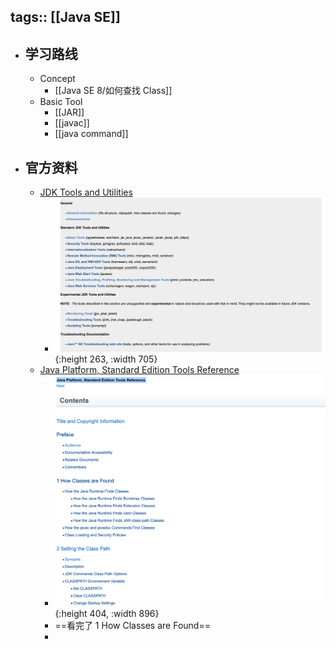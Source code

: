 tags:: [[Java SE]]
---

- ## 学习路线
	- Concept
		- [[Java SE 8/如何查找 Class]]
	- Basic Tool
		- [[JAR]]
		- [[javac]]
		- [[java command]]
- ## 官方资料
	- [JDK Tools and Utilities](https://docs.oracle.com/javase/8/docs/technotes/tools/index.html#enhancements)
		- ![image.png](../assets/image_1736353695176_0.png){:height 263, :width 705}
	- [Java Platform, Standard Edition Tools Reference](https://docs.oracle.com/javase/8/docs/technotes/tools/unix/toc.html)
		- ![image.png](../assets/image_1751116015938_0.png){:height 404, :width 896}
		- ==看完了 1 How Classes are Found==
		-